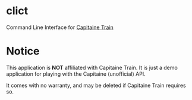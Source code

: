 # clict
Command Line Interface for [Capitaine Train](https://www.capitainetrain.com/)

# Notice
This application is **NOT** affiliated with Capitaine Train.
It is just a demo application for playing with the Capitaine (unofficial) API.

It comes with no warranty, and may be deleted if Capitaine Train requires so.
